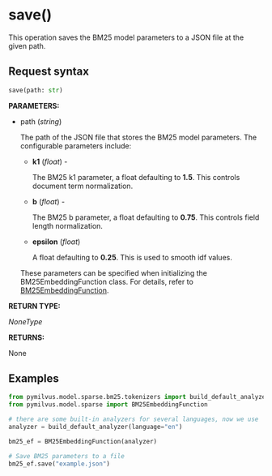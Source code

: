 # save()

This operation saves the BM25 model parameters to a JSON file at the given path.

## Request syntax

```python
save(path: str)
```

**PARAMETERS:**

- path (*string*)

    The path of the JSON file that stores the BM25 model parameters. The configurable parameters include:

    - **k1** (*float*) -

        The BM25 k1 parameter, a float defaulting to **1.5**. This controls document term normalization.

    - **b** (*float*) -

        The BM25 b parameter, a float defaulting to **0.75**. This controls field length normalization. 

    - **epsilon** (*float*)

        A float defaulting to **0.25**. This is used to smooth idf values.

    These parameters can be specified when initializing the BM25EmbeddingFunction class. For details, refer to [BM25EmbeddingFunction](BM25EmbeddingFunction.md).

**RETURN TYPE:**

*NoneType*

**RETURNS:**

None

## Examples

```python
from pymilvus.model.sparse.bm25.tokenizers import build_default_analyzer
from pymilvus.model.sparse import BM25EmbeddingFunction

# there are some built-in analyzers for several languages, now we use 'en' for English.
analyzer = build_default_analyzer(language="en")

bm25_ef = BM25EmbeddingFunction(analyzer)

# Save BM25 parameters to a file
bm25_ef.save("example.json")
```

